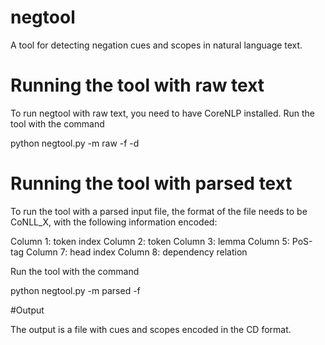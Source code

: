 # negtool
A tool for detecting negation cues and scopes in natural language text.

# Running the tool with raw text
To run negtool with raw text, you need to have CoreNLP installed. Run the tool with the command

python negtool.py -m raw -f <inputfile> -d <absolute path to corenlp>

# Running the tool with parsed text
To run the tool with a parsed input file, the format of the file needs to be CoNLL_X, with the following information encoded: 

Column 1: token index
Column 2: token
Column 3: lemma
Column 5: PoS-tag
Column 7: head index
Column 8: dependency relation

Run the tool with the command

python negtool.py -m parsed -f <inputfile>

#Output

The output is a file with cues and scopes encoded in the CD format. 

